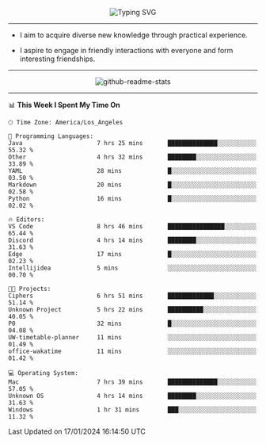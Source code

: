 <p align="center">
  <img src="https://readme-typing-svg.demolab.com?font=Fira+Code&weight=500&size=32&duration=2500&pause=1600&center=true&vCenter=true&random=false&width=1024&height=64&lines=Hi+there+%F0%9F%91%8B;I'm+delighted+you+could+make+it+here+%F0%9F%8E%89;I'm+Harry%2C+a+college+student+still+finding+my+way" alt="Typing SVG" />
</p>


---


- I aim to acquire diverse new knowledge through practical experience.

- I aspire to engage in friendly interactions with everyone and form interesting friendships.


---


<p align="center">
  <img src="https://github-readme-stats.vercel.app/api?username=Harry-Jing&show_icons=true" alt="github-readme-stats"/>
</p>


---

<!--START_SECTION:waka-->
📊 **This Week I Spent My Time On** 

```text
🕑︎ Time Zone: America/Los_Angeles

💬 Programming Languages: 
Java                     7 hrs 25 mins       ██████████████░░░░░░░░░░░   55.32 % 
Other                    4 hrs 32 mins       ████████░░░░░░░░░░░░░░░░░   33.89 % 
YAML                     28 mins             █░░░░░░░░░░░░░░░░░░░░░░░░   03.50 % 
Markdown                 20 mins             █░░░░░░░░░░░░░░░░░░░░░░░░   02.58 % 
Python                   16 mins             █░░░░░░░░░░░░░░░░░░░░░░░░   02.02 % 

🔥 Editors: 
VS Code                  8 hrs 46 mins       ████████████████░░░░░░░░░   65.44 % 
Discord                  4 hrs 14 mins       ████████░░░░░░░░░░░░░░░░░   31.63 % 
Edge                     17 mins             █░░░░░░░░░░░░░░░░░░░░░░░░   02.23 % 
Intellijidea             5 mins              ░░░░░░░░░░░░░░░░░░░░░░░░░   00.70 % 

🐱‍💻 Projects: 
Ciphers                  6 hrs 51 mins       █████████████░░░░░░░░░░░░   51.14 % 
Unknown Project          5 hrs 22 mins       ██████████░░░░░░░░░░░░░░░   40.05 % 
P0                       32 mins             █░░░░░░░░░░░░░░░░░░░░░░░░   04.08 % 
UW-timetable-planner     11 mins             ░░░░░░░░░░░░░░░░░░░░░░░░░   01.49 % 
office-wakatime          11 mins             ░░░░░░░░░░░░░░░░░░░░░░░░░   01.42 % 

💻 Operating System: 
Mac                      7 hrs 39 mins       ██████████████░░░░░░░░░░░   57.05 % 
Unknown OS               4 hrs 14 mins       ████████░░░░░░░░░░░░░░░░░   31.63 % 
Windows                  1 hr 31 mins        ███░░░░░░░░░░░░░░░░░░░░░░   11.32 % 
```


 Last Updated on 17/01/2024 16:14:50 UTC
<!--END_SECTION:waka-->
